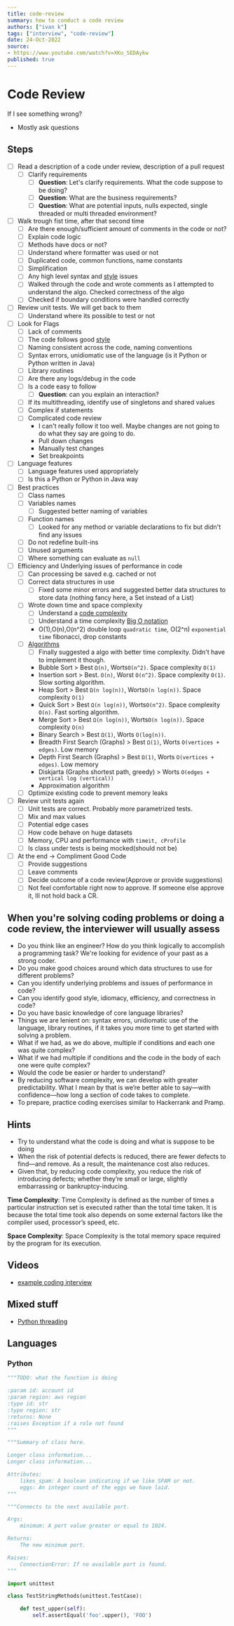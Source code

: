 ```yaml
---
title: code-review
summary: how to conduct a code review
authors: ["ivan k"]
tags: ["interview", "code-review"]
date: 24-Oct-2022
source:
- https://www.youtube.com/watch?v=XKu_SEDAykw
published: true
---
```


# Code Review

If I see something wrong?

- Mostly ask questions

## Steps

- [ ] Read a description of a code under review, description of a pull request
    - [ ] Clarify requirements
        + [ ] **Question**: Let's clarify requirements. What the code suppose to be doing?
        + [ ] **Question**: What are the business requirements?
        + [ ] **Question**: What are potential inputs, nulls expected, single threaded or multi threaded environment?
- [ ] Walk trough fist time, after that second time
    - [ ] Are there enough/sufficient amount of comments in the code or not?
    - [ ] Explain code logic
    - [ ] Methods have docs or not?
    - [ ] Understand where formatter was used or not
    - [ ] Duplicated code, common functions, name constants
    - [ ] Simplification
    - [ ] Any high level syntax and [style](https://google.github.io/styleguide/) issues
    - [ ] Walked through the code and wrote comments as I attempted to understand the algo. Checked correctness of the algo
    - [ ] Checked if boundary conditions were handled correctly
- [ ] Review unit tests. We will get back to them
    - [ ] Understand where its possible to test or not
- [ ] Look for Flags
    - [ ] Lack of comments
    - [ ] The code follows good [style](https://google.github.io/styleguide/)
    - [ ] Naming consistent across the code, naming conventions
    - [ ] Syntax errors, unidiomatic use of the language (is it Python or Python written in Java)
    - [ ] Library routines
    - [ ] Are there any logs/debug in the code
    - [ ] Is a code easy to follow
        + [ ] **Question**: can you explain an interaction?
    - [ ] If its multithreading, identify use of singletons and shared values
    - [ ] Complex if statements
    - [ ] Complicated code review
        + I can't really follow it too well. Maybe changes are not going to do what they say are going to do.
        + Pull down changes
        + Manually test changes
        + Set breakpoints
- [ ] Language features
    - [ ] Language features used appropriately
    - [ ] Is this a Python or Python in Java way
- [ ] Best practices
    - [ ] Class names
    - [ ] Variables names
        + [ ] Suggested better naming of variables
    - [ ] Function names
        + [ ] Looked for any method or variable declarations to fix but didn't find any issues
    - [ ] Do not redefine built-ins
    - [ ] Unused arguments
    - [ ] Where something can evaluate as `null`
- [ ] Efficiency and Underlying issues of performance in code
    - [ ] Can processing be saved e.g. cached or not
    - [ ] Correct data structures in use
        + [ ] Fixed some minor errors and suggested better data structures to store data (nothing fancy here, a Set instead of a List)
    - [ ] Wrote down time and space complexity
        + [ ] Understand a [code complexity](https://blog.codacy.com/an-in-depth-explanation-of-code-complexity/)
        + [ ] Understand a time complexity [Big O notation](https://developerinsider.co/big-o-notation-explained-with-examples/)
        - O(1),O(n),O(n^2) double loop `quadratic time`, O(2^n) `exponential time` fibonacci, drop constants
    - [ ] [Algorithms](https://www.geeksforgeeks.org/time-complexities-of-all-sorting-algorithms/)
        + [ ] Finally suggested a algo with better time complexity. Didn't have to implement it though.
        - Bubble Sort > Best `Ω(n)`, Worts`O(n^2)`. Space complexity `O(1)`
        - Insertion sort > Best. `O(n)`, Worst `O(n^2)`. Space complexity `O(1)`. Slow sorting algorithm.
        - Heap Sort > Best `Ω(n log(n))`, Worts`O(n log(n))`. Space complexity `O(1)`
        - Quick Sort > Best `Ω(n log(n))`, Worts`O(n^2)`. Space complexity `O(n)`. Fast sorting algorithm.
        - Merge Sort > Best `Ω(n log(n))`, Worts`O(n log(n))`. Space complexity `O(n)`
        - Binary Search > Best `Ω(1)`, Worts `O(log(n))`.
        - Breadth First Search (Graphs) > Best `Ω(1)`, Worts `O(vertices + edges)`. Low memory
        - Depth First Search (Graphs) > Best `Ω(1)`, Worts `O(vertices + edges)`. Low memory
        - Diskjarta (Graphs shortest path, greedy) > Worts `O(edges + vertical log (vertical))`
        - Approximation algorithm
    - [ ] Optimize existing code to prevent memory leaks

- [ ] Review unit tests again
    - [ ] Unit tests are correct. Probably more parametrized tests.
    - [ ] Mix and max values
    - [ ] Potential edge cases
    - [ ] How code behave on huge datasets
    - [ ] Memory, CPU and performance with `timeit, cProfile`
    - [ ] Is class under tests is being mocked(should not be)

- [ ] At the end -> Compliment Good Code
    - [ ] Provide suggestions
    - [ ] Leave comments
    - [ ] Decide outcome of a code review(Approve or provide suggestions)
    - [ ] Not feel comfortable right now to approve. If someone else approve it, Ill not hold back a CR.

## When you're solving coding problems or doing a code review, the interviewer will usually assess

- Do you think like an engineer? How do you think logically to accomplish a programming task? We're looking for evidence of your past as a strong coder.
- Do you make good choices around which data structures to use for different problems?
- Can you identify underlying problems and issues of performance in code?
- Can you identify good style, idiomacy, efficiency, and correctness in code?
- Do you have basic knowledge of core language libraries?
- Things we are lenient on: syntax errors, unidiomatic use of the language, library routines, if it takes you more time to get started with solving a problem.
- What if we had, as we do above, multiple if conditions and each one was quite complex?
- What if we had multiple if conditions and the code in the body of each one were quite complex?
- Would the code be easier or harder to understand?
- By reducing software complexity, we can develop with greater predictability. What I mean by that is we’re better able to say—with confidence—how long a section of code takes to complete.
- To prepare, practice coding exercises similar to Hackerrank and Pramp. 

## Hints

- Try to understand what the code is doing and what is suppose to be doing
- When the risk of potential defects is reduced, there are fewer defects to find—and remove. As a result, the maintenance cost also reduces.
- Given that, by reducing code complexity, you reduce the risk of introducing defects; whether they’re small or large, slightly embarrassing or bankruptcy-inducing.


**Time Complexity**: Time Complexity is defined as the number of times a particular instruction set is executed rather than the total time taken. It is because the total time took also depends on some external factors like the compiler used, processor’s speed, etc.

**Space Complexity**: Space Complexity is the total memory space required by the program for its execution.

## Videos

- [example coding interview](https://www.youtube.com/watch?v=XKu_SEDAykw)

## Mixed stuff

- [Python threading]( https://realpython.com/intro-to-python-threading/)

## Languages

### Python

```py
"""TODO: what the function is doing

:param id: account id
:param region: aws region
:type id: str
:type region: str
:returns: None
:raises Exception if a role not found
"""

"""Summary of class here.

Longer class information...
Longer class information...

Attributes:
    likes_spam: A boolean indicating if we like SPAM or not.
    eggs: An integer count of the eggs we have laid.
"""

"""Connects to the next available port.

Args:
    minimum: A port value greater or equal to 1024.

Returns:
    The new minimum port.

Raises:
    ConnectionError: If no available port is found.
"""
```

```py
import unittest

class TestStringMethods(unittest.TestCase):

    def test_upper(self):
        self.assertEqual('foo'.upper(), 'FOO')
```
